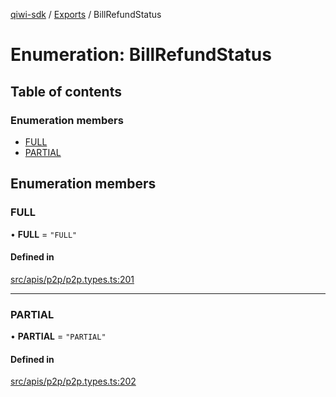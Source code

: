 [qiwi-sdk](../README.md) / [Exports](../modules.md) / BillRefundStatus

# Enumeration: BillRefundStatus

## Table of contents

### Enumeration members

- [FULL](BillRefundStatus.md#full)
- [PARTIAL](BillRefundStatus.md#partial)

## Enumeration members

### FULL

• **FULL** = `"FULL"`

#### Defined in

[src/apis/p2p/p2p.types.ts:201](https://github.com/AlexXanderGrib/node-qiwi-sdk/blob/7ca37ed/src/apis/p2p/p2p.types.ts#L201)

___

### PARTIAL

• **PARTIAL** = `"PARTIAL"`

#### Defined in

[src/apis/p2p/p2p.types.ts:202](https://github.com/AlexXanderGrib/node-qiwi-sdk/blob/7ca37ed/src/apis/p2p/p2p.types.ts#L202)
